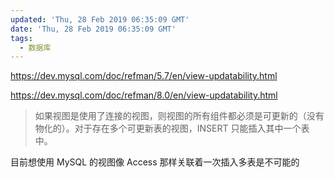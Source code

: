 ```yaml
---
updated: 'Thu, 28 Feb 2019 06:35:09 GMT'
date: 'Thu, 28 Feb 2019 06:35:09 GMT'
tags:
  - 数据库
---
```


<https://dev.mysql.com/doc/refman/5.7/en/view-updatability.html>

<https://dev.mysql.com/doc/refman/8.0/en/view-updatability.html>

> 如果视图是使用了连接的视图，则视图的所有组件都必须是可更新的（没有物化的）。对于存在多个可更新表的视图，INSERT 只能插入其中一个表中。

目前想使用 MySQL 的视图像 Access 那样关联着一次插入多表是不可能的
